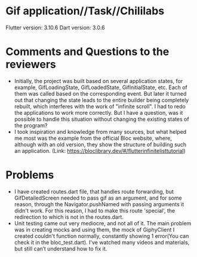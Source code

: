 # Gif application//Task//Chililabs

Flutter version: 3.10.6
Dart version: 3.0.6

# Comments and Questions to the reviewers
* Initially, the project was built based on several application states, for example, GifLoadingState, GifLoadedState, GifInitialState, etc. Each of them was called based on the corresponding event. But later it turned out that changing the state leads to the entire builder being completely rebuilt, which interferes with the work of "infinite scroll". I had to redo the applications to work more correctly. But I have a question, was it possible to handle this situation without changing the existing states of the program?
* I took inspiration and knowledge from many sources, but what helped me most was the example from the official Bloc website, where, although with an old version, they show the structure of building such an application. (Link: https://bloclibrary.dev/#/flutterinfinitelisttutorial)

# Problems
* I have created routes.dart file, that handles route forwarding, but GifDetailedScreen needed to pass gif as an argument, and for some reason, through the Navigator.pushNamed with passing arguments it didn't work. For this reason, I had to make this route 'special', the redirection to which is not in the routes.dart.
* Unit testing came out very mediocre, and not all of it. The main problem was in creating mocks and using them, the mock of GiphyClient I created couldn't function normally, constantly showing 1 error(You can check it in the bloc_test.dart). I've watched many videos and materials, but still can’t understand how to fix it.

